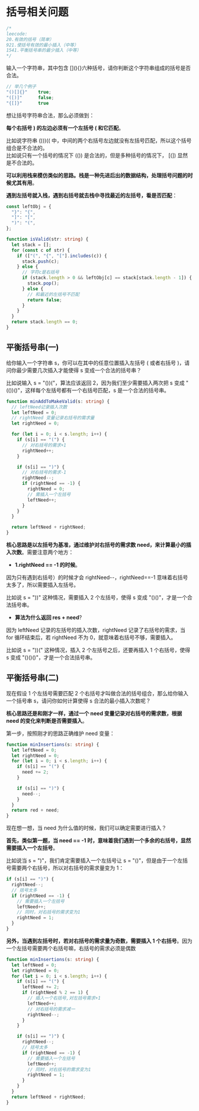 # 括号相关问题

```typescript
/*
leecode:
20.有效的括号（简单）
921.使括号有效的最小插入（中等）
1541.平衡括号串的最少插入（中等）
*/
```

输入一个字符串，其中包含 \[\]\(\)\{\}六种括号，请你判断这个字符串组成的括号是否合法。

```typescript
// 举几个例子
"()[]{}"    true;
"([)]"      false;
"{[]}"      true
```

想让括号字符串合法，那么必须做到：

**每个右括号 ) 的左边必须有一个左括号 ( 和它匹配**。

比如说字符串 ()))(( 中，中间的两个右括号左边就没有左括号匹配，所以这个括号组合是不合法的。  
比如说只有一个括号的情况下 (()) 是合法的，但是多种括号的情况下， [(]) 显然是不合法的。

**可以利用栈来模仿类似的思路。栈是一种先进后出的数据结构，处理括号问题的时候尤其有用**。

**遇到左括号就入栈，遇到右括号就去栈中寻找最近的左括号，看是否匹配**：

```typescript
const leftObj = {
  "}": "{",
  "]": "[",
  ")": "(",
};

function isValid(str: string) {
  let stack = [];
  for (const c of str) {
    if (["(", "{", "["].includes(c)) {
      stack.push(c);
    } else {
      // 字符c是右括号
      if (stack.length > 0 && leftObj[c] == stack[stack.length - 1]) {
        stack.pop();
      } else {
        // 和最近的左括号不匹配
        return false;
      }
    }
  }
  return stack.length == 0;
}
```

## 平衡括号串(一)

给你输入一个字符串 s，你可以在其中的任意位置插入左括号 ( 或者右括号 )，请问你最少需要几次插入才能使得 s 变成一个合法的括号串？

比如说输入 s = "())("，算法应该返回 2，因为我们至少需要插入两次把 s 变成 "(())()"，这样每个左括号都有一个右括号匹配，s 是一个合法的括号串。

```typescript
function minAddToMakeValid(s: string) {
  // leftNeed记录插入次数
  let leftNeed = 0;
  // rightNeed 变量记录右括号的需求量
  let rightNeed = 0;

  for (let i = 0; i < s.length; i++) {
    if (s[i] == "(") {
      // 对右括号的需求+1
      rightNeed++;
    }

    if (s[i] == ")") {
      // 对右括号的需求-1
      rightNeed--;
      if (rightNeed == -1) {
        rightNeed = 0;
        // 需插入一个左括号
        leftNeed++;
      }
    }
  }

  return leftNeed + rightNeed;
}
```

**核心思路是以左括号为基准，通过维护对右括号的需求数 need，来计算最小的插入次数**。需要注意两个地方：

- **1.rightNeed == -1 的时候**。

因为只有遇到右括号）的时候才会 rightNeed--，rightNeed==-1 意味着右括号太多了，所以需要插入左括号。

比如说 s = "))" 这种情况，需要插入 2 个左括号，使得 s 变成 "()()"，才是一个合法括号串。

- **算法为什么返回 res + need**?

因为 leftNeed 记录的左括号的插入次数，rightNeed 记录了右括号的需求，当 for 循环结束后，若 rightNeed 不为 0，就意味着右括号不够，需要插入。

比如说 s = "))(" 这种情况，插入 2 个左括号之后，还要再插入 1 个右括号，使得 s 变成 "()()()"，才是一个合法括号串。

## 平衡括号串(二)

现在假设 1 个左括号需要匹配 2 个右括号才叫做合法的括号组合，那么给你输入一个括号串 s，请问你如何计算使得 s 合法的最小插入次数呢？

**核心思路还是和刚才一样，通过一个 need 变量记录对右括号的需求数，根据 need 的变化来判断是否需要插入**。

第一步，按照刚才的思路正确维护 need 变量：

```typescript
function minInsertions(s: string) {
  let leftNeed = 0;
  let rightNeed = 0;
  for (let i = 0; i < s.length; i++) {
    if (s[i] == "(") {
      need += 2;
    }

    if (s[i] == ")") {
      need--;
    }
  }
  return red + need;
}
```

现在想一想，当 need 为什么值的时候，我们可以确定需要进行插入？

**首先，类似第一题，当 need == -1 时，意味着我们遇到一个多余的右括号，显然需要插入一个左括号**。

比如说当 s = ")"，我们肯定需要插入一个左括号让 s = "()"，但是由于一个左括号需要两个右括号，所以对右括号的需求量变为 1：

```typescript
if (s[i] == ")") {
  rightNeed--;
  // 括号太多
  if (rightNeed == -1) {
    // 需要插入一个左括号
    leftNeed++;
    // 同时，对右括号的需求变为1
    rightNeed = 1;
  }
}
```

**另外，当遇到左括号时，若对右括号的需求量为奇数，需要插入 1 个右括号**。因为一个左括号需要两个右括号嘛，右括号的需求必须是偶数

```typescript
function minInsertions(s: string) {
  let leftNeed = 0;
  let rightNeed = 0;
  for (let i = 0; i < s.length; i++) {
    if (s[i] == "(") {
      leftNeed += 2;
      if (rightNeed % 2 == 1) {
        // 插入一个右括号,对左括号需求+1
        leftNeed++;
        // 对右括号的需求减一
        rightNeed--;
      }
    }

    if (s[i] == ")") {
      rightNeed--;
      // 括号太多
      if (rightNeed == -1) {
        // 需要插入一个左括号
        leftNeed++;
        // 同时，对右括号的需求变为1
        rightNeed = 1;
      }
    }
  }
  return leftNeed + rightNeed;
}
```
